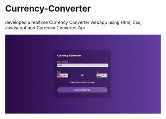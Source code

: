 # Currency-Converter

developed a realtime Currency Converter webapp using Html, Css, Javascript and Currency Converter Api

![App Screenshot](https://raw.githubusercontent.com/AakarshAgrawal/Currency-Converter/302ba32774d3638dbc5e4ac03bfc3ec84fbd3012/Screenshot%202025-09-02%20225455.png)
